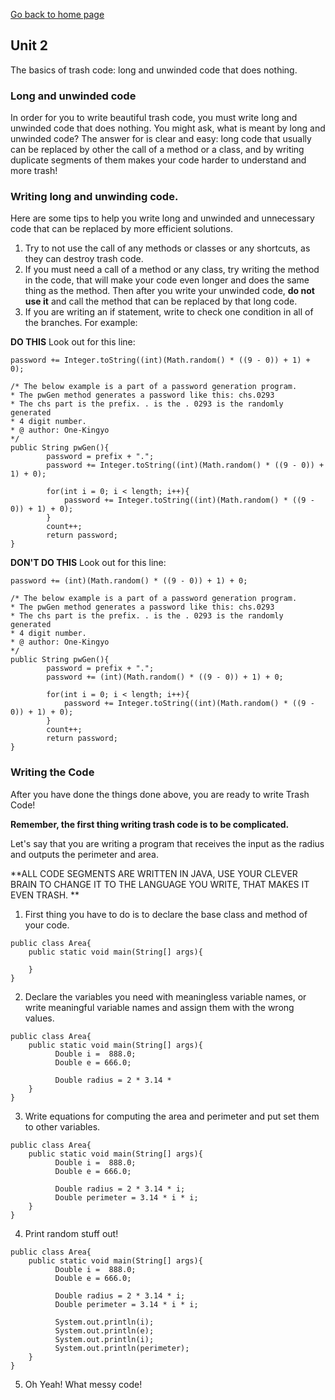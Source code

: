 [Go back to home page](README.md)
## Unit 2
The basics of trash code: long and unwinded code that does nothing.

### Long and unwinded code
In order for you to write beautiful trash code, you must write long and unwinded code that does nothing. You might ask, what is meant by
long and unwinded code? The answer for is clear and easy: long code that usually can be replaced by other the call of a method or a class, and by
writing duplicate segments of them makes your code harder to understand and more trash!

### Writing long and unwinding code.
Here are some tips to help you write long and unwinded and unnecessary code that can be replaced by more efficient solutions.

1. Try to not use the call of any methods or classes or any shortcuts, as they can destroy trash code.  
2. If you must need a call of a method or any class, try writing the method in the code, that will make your code even longer and does the same thing
as the method. Then after you write your unwinded code, **do not use it** and call the method that can be replaced by that long code.
3. If you are writing an if statement, write to check one condition in all of the branches. For example:

**DO THIS**
Look out for this line:
```
password += Integer.toString((int)(Math.random() * ((9 - 0)) + 1) + 0);
```
```
/* The below example is a part of a password generation program.
* The pwGen method generates a password like this: chs.0293
* The chs part is the prefix. . is the . 0293 is the randomly generated
* 4 digit number.
* @ author: One-Kingyo
*/
public String pwGen(){
        password = prefix + ".";
        password += Integer.toString((int)(Math.random() * ((9 - 0)) + 1) + 0);

        for(int i = 0; i < length; i++){
            password += Integer.toString((int)(Math.random() * ((9 - 0)) + 1) + 0);
        }
        count++;
        return password;
}
```
**DON'T DO THIS**
Look out for this line:
```
password += (int)(Math.random() * ((9 - 0)) + 1) + 0;
```
```
/* The below example is a part of a password generation program.
* The pwGen method generates a password like this: chs.0293
* The chs part is the prefix. . is the . 0293 is the randomly generated
* 4 digit number.
* @ author: One-Kingyo
*/
public String pwGen(){
        password = prefix + ".";
        password += (int)(Math.random() * ((9 - 0)) + 1) + 0;

        for(int i = 0; i < length; i++){
            password += Integer.toString((int)(Math.random() * ((9 - 0)) + 1) + 0);
        }
        count++;
        return password;
}
```


### Writing the Code
After you have done the things done above, you are ready to write Trash Code!

**Remember, the first thing writing trash code is to be complicated.**

Let's say that you are writing a program that receives the input as the radius and outputs the perimeter and area.

**ALL CODE SEGMENTS ARE WRITTEN IN JAVA, USE YOUR CLEVER BRAIN TO CHANGE IT TO THE LANGUAGE YOU WRITE, THAT MAKES IT EVEN TRASH. **

1. First thing you have to do is to declare the base class and method of your code.
```
public class Area{
    public static void main(String[] args){

    }
}
```

2. Declare the variables you need with meaningless variable names, or write meaningful variable names and assign them with the wrong values.
```
public class Area{
    public static void main(String[] args){
          Double i =  888.0;
          Double e = 666.0;

          Double radius = 2 * 3.14 *
    }
}
```

3. Write equations for computing the area and perimeter and put set them to other variables.
```
public class Area{
    public static void main(String[] args){
          Double i =  888.0;
          Double e = 666.0;

          Double radius = 2 * 3.14 * i;
          Double perimeter = 3.14 * i * i;
    }
}
```
4. Print random stuff out!
```
public class Area{
    public static void main(String[] args){
          Double i =  888.0;
          Double e = 666.0;

          Double radius = 2 * 3.14 * i;
          Double perimeter = 3.14 * i * i;

          System.out.println(i);
          System.out.println(e);
          System.out.println(i);
          System.out.println(perimeter);
    }
}
```
5. Oh Yeah! What messy code!
